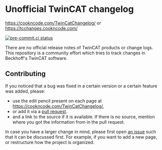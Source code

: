 # Unofficial TwinCAT changelog

<https://cookncode.com/TwinCatChangelog/> or <https://tcchanges.cookncode.com/>

[![pre-commit.ci status](https://results.pre-commit.ci/badge/github/Roald87/TwinCatChangelog/main.svg)](https://results.pre-commit.ci/latest/github/Roald87/TwinCatChangelog/main)

There are no official release notes of TwinCAT products or change logs. This repository is a community effort which tries to track changes in Beckhoff's TwinCAT software.

## Contributing

If you noticed that a bug was fixed in a certain version or a certain feature was added, please:

-   use the edit pencil present on each page at <https://cookncode.com/TwinCatChangelog/>,
-   or add it via a [pull request](https://docs.github.com/en/pull-requests/collaborating-with-pull-requests/proposing-changes-to-your-work-with-pull-requests/creating-a-pull-request).
-   and a link to the source if it is available. If there is no source, mention where you got the information from in the pull request.

In case you have a larger change in mind, please first open [an issue](https://github.com/Roald87/TwinCatChangelog/issues) such that it can be discussed first. For example, if you want to add a new page, or restructure how the project is organized.
